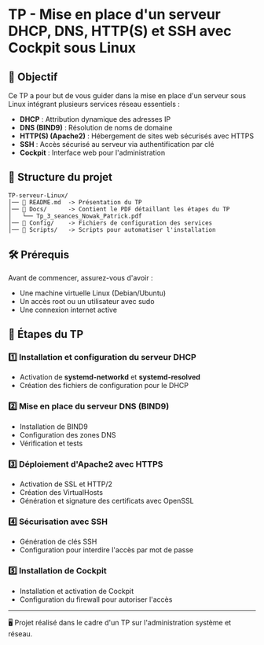 # TP - Mise en place d'un serveur DHCP, DNS, HTTP(S) et SSH avec Cockpit sous Linux

## 📌 Objectif
Ce TP a pour but de vous guider dans la mise en place d'un serveur sous Linux intégrant plusieurs services réseau essentiels :
- **DHCP** : Attribution dynamique des adresses IP
- **DNS (BIND9)** : Résolution de noms de domaine
- **HTTP(S) (Apache2)** : Hébergement de sites web sécurisés avec HTTPS
- **SSH** : Accès sécurisé au serveur via authentification par clé
- **Cockpit** : Interface web pour l'administration

## 📂 Structure du projet
```
TP-serveur-Linux/
│── 📄 README.md  -> Présentation du TP
│── 📂 Docs/      -> Contient le PDF détaillant les étapes du TP
│   └── Tp_3_seances_Nowak_Patrick.pdf
│── 📂 Config/    -> Fichiers de configuration des services
│── 📂 Scripts/   -> Scripts pour automatiser l'installation
```

## 🛠️ Prérequis
Avant de commencer, assurez-vous d'avoir :
- Une machine virtuelle Linux (Debian/Ubuntu)
- Un accès root ou un utilisateur avec sudo
- Une connexion internet active

## 🚀 Étapes du TP
### 1️⃣ Installation et configuration du serveur DHCP
- Activation de **systemd-networkd** et **systemd-resolved**
- Création des fichiers de configuration pour le DHCP

### 2️⃣ Mise en place du serveur DNS (BIND9)
- Installation de BIND9
- Configuration des zones DNS
- Vérification et tests

### 3️⃣ Déploiement d'Apache2 avec HTTPS
- Activation de SSL et HTTP/2
- Création des VirtualHosts
- Génération et signature des certificats avec OpenSSL

### 4️⃣ Sécurisation avec SSH
- Génération de clés SSH
- Configuration pour interdire l'accès par mot de passe

### 5️⃣ Installation de Cockpit
- Installation et activation de Cockpit
- Configuration du firewall pour autoriser l'accès
---
🖥️ Projet réalisé dans le cadre d'un TP sur l'administration système et réseau.


